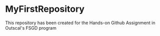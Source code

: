 # MyFirstRepository
This repository has been created for the Hands-on Github Assignment in Outscal's FSGD program
